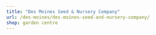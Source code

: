 ```yaml
---
title: "Des Moines Seed & Nursery Company"
url: /des-moines/des-moines-seed-and-nursery-company/
shop: garden centre
---
```

